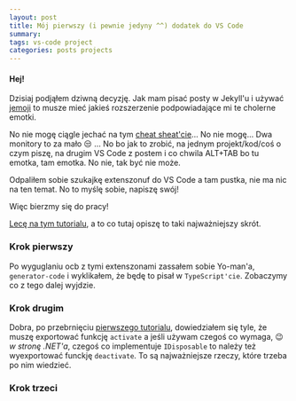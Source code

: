 ```yaml
---
layout: post
title: Mój pierwszy (i pewnie jedyny ^^) dodatek do VS Code
summary: 
tags: vs-code project
categories: posts projects
---
```


#### Hej!

Dzisiaj podjąłem dziwną decyzję. Jak mam pisać posty w Jekyll'u i używać [jemoji](https://github.com/jekyll/jemoji) to musze mieć jakieś rozszerzenie podpowiadające mi te cholerne emotki.
<!--more-->
No nie mogę ciągle jechać na tym [cheat sheat'cie](http://www.webpagefx.com/tools/emoji-cheat-sheet/)... No nie mogę... Dwa monitory to za mało :unamused: ... No bo jak to zrobić, na jednym projekt/kod/coś o czym piszę, na drugim VS Code z postem i co chwila ALT+TAB bo tu emotka, tam emotka. No nie, tak być nie może. 

Odpaliłem sobie szukajkę extenszonuf do VS Code a tam pustka, nie ma nic na ten temat.
No to myślę sobie, napiszę swój!

Więc bierzmy się do pracy!

[Lecę na tym tutorialu](https://code.visualstudio.com/docs/extensions), a to co tutaj opiszę to taki najważniejszy skrót.

### Krok pierwszy
Po wyguglaniu ocb z tymi extenszonami zassałem sobie Yo-man'a, `generator-code` i wyklikałem, że będę to pisał w `TypeScript'cie`. Zobaczymy co z tego dalej wyjdzie.

### Krok drugim
Dobra, po przebrnięciu [pierwszego tutorialu](https://code.visualstudio.com/docs/extensions/example-hello-world), dowiedziałem się tyle, że muszę exportować funkcję `activate` a jeśli używam czegoś co wymaga, :wink: _w stronę .NET'a_, czegoś co implementuje `IDisposable` to należy też wyexportować funckję `deactivate`. To są najważniejsze rzeczy, które trzeba po nim wiedzieć.

### Krok trzeci


